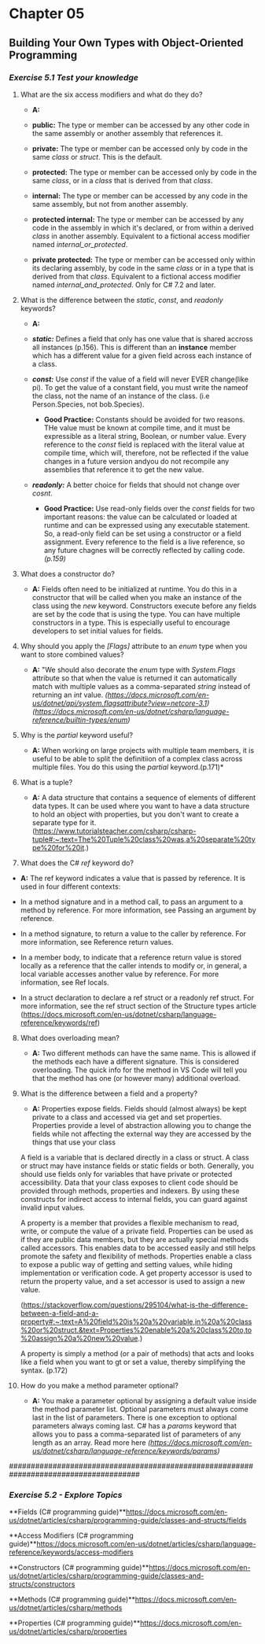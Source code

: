 # Chapter 05
## Building Your Own Types with Object-Oriented Programming

### *Exercise 5.1 Test your knowledge*

1. What are the six access modifiers and what do they do?
    * **A:**

    * **public:** The type or member can be accessed by any other code in the same assembly or another assembly that references it.

    * **private:** The type or member can be accessed only by code in the same *class* or *struct*. This is the default.

    * **protected:** The type or member can be accessed only by code in the same *class*, or in a *class* that is derived from that *class*. 

    * **internal:** The type or member can be accessed by any code in the same assembly, but not from another assembly.

    * **protected internal:** The type or member can be accessed by any code in the assembly in which it's declared, or from within a derived *class* in another assembly. Equivalent to a fictional access modifier named *internal_or_protected*.

    * **private protected:** The type or member can be accessed only within its declaring assembly, by code in the same *class* or in a type that is derived from that *class*. Equivalent to a fictional access modifier named *internal_and_protected*. Only for C# 7.2 and later.

2. What is the difference between the *static*, *const*, and *readonly* keywords?
    * **A:**
    * ***static:*** Defines a field that only has one value that is shared accross all instances (p.156). This is different than an **instance** member which has a different value for a given field across each instance of a class.

    * ***const:*** Use *const* if the value of a field will never EVER change(like pi). To get the value of a constant field, you must write the nameof the class, not the name of an instance of the class. (i.e Person.Species, not bob.Species).
        * **Good Practice:** Constants should be avoided for two reasons. THe value must be known at compile time, and it must be expressible as a literal string, Boolean, or number value. Every reference to the *const* field is replaced with the literal value at compile time, which will, therefore, not be reflected if the value changes in a future version andyou do not recompile any assemblies that reference it to get the new value.

    * ***readonly:*** A better choice for fields that should not change over *cosnt*.
        * **Good Practice:** Use read-only fields over the *const* fields for two important reasons: the value can be calculated or loaded at runtime and can be expressed using any executable statement. So, a read-only field can be set using a constructor or a field assignment. Every reference to the field is a live reference, so any future chagnes will be correctly reflected by calling code. *(p.159)*
        

3. What does a constructor do?
    * **A:** Fields often need to be initialized at runtime. You do this in a constructor that will be called when you make an instance of the class using the *new* keyword. Constructors execute before any fields are set by the code that is using the type. You can have multiple constructors in a type. This is especially useful to encourage developers to set initial values for fields.

4. Why should you apply the *[Flags]* attribute to an *enum* type when you want to store combined values?
    * **A:** "We should also decorate the *enum* type with *System.Flags* attribute so that when the value is returned it can automatically match with multiple values as a comma-separated *string* instead of returning an *int* value.
    *(https://docs.microsoft.com/en-us/dotnet/api/system.flagsattribute?view=netcore-3.1)*
    *(https://docs.microsoft.com/en-us/dotnet/csharp/language-reference/builtin-types/enum)*

5. Why is the *partial* keyword useful?
    * **A:** When working on large projects with multiple team members, it is useful to be able to split the definitiion of a complex class across multiple files. You do this using the *partial* keyword.(p.171)*

6. What is a tuple?
    * **A:** A data structure that contains a sequence of elements of different data types. It can be used where you want to have a data structure to hold an object with properties, but you don't want to create a separate type for it.
    (https://www.tutorialsteacher.com/csharp/csharp-tuple#:~:text=The%20Tuple%20class%20was,a%20separate%20type%20for%20it.)

7. What does the C# *ref* keyword do?
* **A:**
The ref keyword indicates a value that is passed by reference. It is used in four different contexts:

* In a method signature and in a method call, to pass an argument to a method by reference. For more information, see Passing an argument by reference.
* In a method signature, to return a value to the caller by reference. For more information, see Reference return values.
* In a member body, to indicate that a reference return value is stored locally as a reference that the caller intends to modify or, in general, a local variable accesses another value by reference. For more information, see Ref locals.
* In a struct declaration to declare a ref struct or a readonly ref struct. For more information, see the ref struct section of the Structure types article
(https://docs.microsoft.com/en-us/dotnet/csharp/language-reference/keywords/ref)

8. What does overloading mean?
    * **A:** Two different methods can have the same name. This is allowed if the methods each have a different signature. This is considered overloading. The quick info for the method in VS Code will tell you that the  method has one (or however many) additional overload.

9. What is the difference between a field and a property?
    * **A:** 
    Properties expose fields. Fields should (almost always) be kept private to a class and accessed via get and set properties. Properties provide a level of abstraction allowing you to change the fields while not affecting the external way they are accessed by the things that use your class 

    A field is a variable that is declared directly in a class or struct. A class or struct may have instance fields or static fields or both. Generally, you should use fields only for variables that have private or protected accessibility. Data that your class exposes to client code should be provided through methods, properties and indexers. By using these constructs for indirect access to internal fields, you can guard against invalid input values.

    A property is a member that provides a flexible mechanism to read, write, or compute the value of a private field. Properties can be used as if they are public data members, but they are actually special methods called accessors. This enables data to be accessed easily and still helps promote the safety and flexibility of methods. Properties enable a class to expose a public way of getting and setting values, while hiding implementation or verification code. A get property accessor is used to return the property value, and a set accessor is used to assign a new value.

    (https://stackoverflow.com/questions/295104/what-is-the-difference-between-a-field-and-a-property#:~:text=A%20field%20is%20a%20variable,in%20a%20class%20or%20struct.&text=Properties%20enable%20a%20class%20to,to%20assign%20a%20new%20value.)

    A property is simply a method (or a pair of methods) that acts and looks like a field when you want to gt or set a value, thereby simplifying the syntax. (p.172)

10. How do you make a method parameter optional?
    * **A:** You make a parameter optional by assigning a default value inside the method parameter list. Optional parameters must always come last in the list of parameters. There is one exception to optional parameters always coming last. C# has a *params* keyword that allows you to pass a comma-separated list of parameters of any length as an array. Read more here *(https://docs.microsoft.com/en-us/dotnet/csharp/language-reference/keywords/params)*


######################################################################################

### *Exercise 5.2 - Explore Topics*

**Fields (C# programming guide)**https://docs.microsoft.com/en-us/dotnet/articles/csharp/programming-guide/classes-and-structs/fields

**Access Modifiers (C# programming guide)**https://docs.microsoft.com/en-us/dotnet/articles/csharp/language-reference/keywords/access-modifiers

**Constructors (C# programming guide)**https://docs.microsoft.com/en-us/dotnet/articles/csharp/programming-guide/classes-and-structs/constructors

**Methods (C# programming guide)**https://docs.microsoft.com/en-us/dotnet/articles/csharp/methods

**Properties (C# programming guide)**https://docs.microsoft.com/en-us/dotnet/articles/csharp/properties



